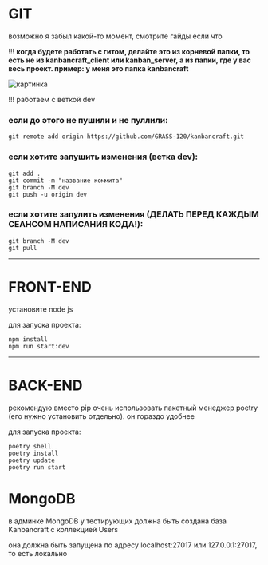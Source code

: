 # GIT

возможно я забыл какой-то момент, смотрите гайды если что

!!! **когда будете работать с гитом, делайте это из корневой папки, то есть не из kanbancraft_client или kanban_server, a из папки, где у вас весь проект. пример: у меня это папка kanbancraft**

![картинка](https://i.imgur.com/HwGofgA.png)

!!! работаем с веткой dev

### если до этого не пушили и не пуллили:
```
git remote add origin https://github.com/GRASS-120/kanbancraft.git
```

### если хотите запушить изменения (ветка dev):
```
git add .
git commit -m "название коммита"
git branch -M dev
git push -u origin dev
```

### если хотите запулить изменения (**ДЕЛАТЬ ПЕРЕД КАЖДЫМ СЕАНСОМ НАПИСАНИЯ КОДА!**):
```
git branch -M dev
git pull
```

---

# FRONT-END

установите node js

для запуска проекта:
```
npm install
npm run start:dev
```

---

# BACK-END

рекомендую вместо pip очень использовать пакетный менеджер poetry (его нужно установить отдельно). он гораздо удобнее

для запуска проекта:
```
poetry shell
poetry install
poetry update
poetry run start
```

# MongoDB

в админке MongoDB у тестирующих должна быть создана база Kanbancraft с коллекцией Users

она должна быть запущена по адресу localhost:27017 или 127.0.0.1:27017, то есть локально
